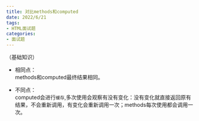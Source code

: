 ```yaml
---
title: 对比methods和computed
date: 2022/6/21
tags:
- HTML面试题
categories:
- 面试题
---
```

（基础知识）


<!--more-->


- 相同点：  
methods和computed最终结果相同。


- 不同点：  
computed会进行`缓存`,多次使用会观察有没有变化：没有变化就直接返回原有结果，不会重新调用，有变化会重新调用一次；methods每次使用都会调用一次。

